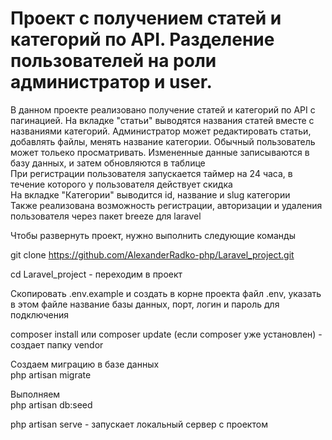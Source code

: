 # Проект с получением статей и категорий по API. Разделение пользователей на роли администратор и user.

В данном проекте реализовано получение статей и категорий по API с пагинацией. На вкладке "статьи" выводятся названия статей вместе с названиями категорий. Администратор может редактировать статьи, добавлять файлы, менять название категории. Обычный пользователь может тольеко просматривать. Измененные данные записываются в базу данных, и затем обновляются в таблице </br>
При регистрации пользователя запускается таймер на 24 часа, в течение которого у пользователя действует скидка </br>
На вкладке "Категории" выводится id, название и slug категории </br>
Также реализована возможность регистрации, авторизации и удаления пользователя через пакет breeze для laravel </br>

Чтобы развернуть проект, нужно выполнить следующие команды <br />

git clone https://github.com/AlexanderRadko-php/Laravel_project.git <br />

cd Laravel_project - переходим в проект <br />

Скопировать .env.example и создать в корне проекта файл .env, указать в этом файле название базы данных, порт, логин и пароль для подключения <br/>

composer install или composer update (если composer уже установлен) - создает папку vendor <br />

Создаем миграцию в базе данных </br>
php artisan migrate <br/>

Выполняем </br>
php artisan db:seed <br/>

php artisan serve - запускает локальный сервер с проектом <br />
